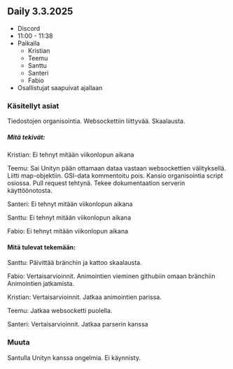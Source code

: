 ## Daily 3.3.2025

- Discord
- 11:00 - 11:38
- Paikalla
	- Kristian
	- Teemu
	- Santtu
	- Santeri
	- Fabio
- Osallistujat saapuivat ajallaan


### Käsitellyt asiat

Tiedostojen organisointia. Websockettiin liittyvää. Skaalausta.


##### Mitä tekivät:

Kristian: Ei tehnyt mitään viikonlopun aikana

Teemu: Sai Unityn pään ottamaan dataa vastaan websockettien välityksellä. Liitti map-objektiin. GSI-data kommentoitu pois. Kansio organisointia script osiossa. Pull request tehtynä. Tekee dokumentaation serverin käyttöönotosta.

Santeri: Ei tehnyt mitään viikonlopun aikana

Santtu: Ei tehnyt mitään viikonlopun aikana

Fabio: Ei tehnyt mitään viikonlopun aikana


#### Mitä tulevat tekemään:

Santtu: Päivittää bränchin ja kattoo skaalausta.

Fabio: Vertaisarvioinnit. Animointien vieminen githubiin omaan bränchiin Animointien jatkamista.

Kristian: Vertaisarvioinnit. Jatkaa animointien parissa.

Teemu: Jatkaa websocketti puolella.

Santeri: Vertaisarvioinnit. Jatkaa parserin kanssa

### Muuta

Santulla Unityn kanssa ongelmia. Ei käynnisty.

